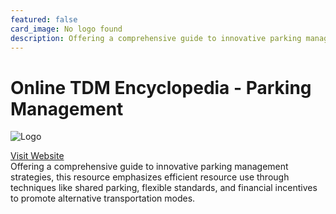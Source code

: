 ```yaml
---
featured: false
card_image: No logo found
description: Offering a comprehensive guide to innovative parking management strategies, this resource emphasizes efficient resource use through techniques like shared parking, flexible standards, and financial incentives to promote alternative transportation modes.
---
```


# Online TDM Encyclopedia - Parking Management
<img src="No logo found" alt="Logo" style="max-width: 200px; height: auto;">

<a href="https://www.vtpi.org/tdm/tdm28.htm">Visit Website</a>  
Offering a comprehensive guide to innovative parking management strategies, this resource emphasizes efficient resource use through techniques like shared parking, flexible standards, and financial incentives to promote alternative transportation modes.
